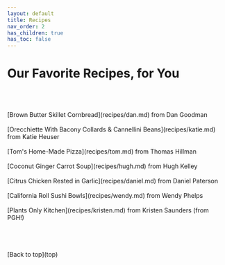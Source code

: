 ```yaml
---
layout: default
title: Recipes
nav_order: 2
has_children: true
has_toc: false
---
```


# Our Favorite Recipes, for You
<br>
<br>
<br>
[Brown Butter Skillet Cornbread](recipes/dan.md) from Dan Goodman
<br>
<br>
[Orecchiette With Bacony Collards & Cannellini Beans](recipes/katie.md) from Katie Heuser
<br>
<br>
[Tom's Home-Made Pizza](recipes/tom.md) from Thomas Hillman
<br>
<br>
[Coconut Ginger Carrot Soup](recipes/hugh.md) from Hugh Kelley
<br>
<br>
[Citrus Chicken Rested in Garlic](recipes/daniel.md) from Daniel Paterson
<br>
<br>
[California Roll Sushi Bowls](recipes/wendy.md) from Wendy Phelps
<br>
<br>
[Plants Only Kitchen](recipes/kristen.md) from Kristen Saunders (from PGH!)
<br>
<br>
<br>
<br>
<br>
[Back to top](top)
